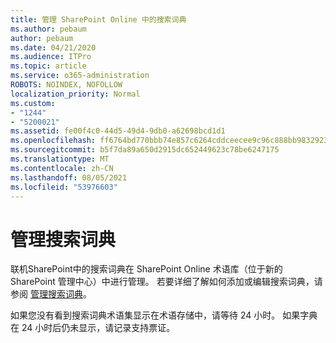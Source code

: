 ```yaml
---
title: 管理 SharePoint Online 中的搜索词典
ms.author: pebaum
author: pebaum
ms.date: 04/21/2020
ms.audience: ITPro
ms.topic: article
ms.service: o365-administration
ROBOTS: NOINDEX, NOFOLLOW
localization_priority: Normal
ms.custom:
- "1244"
- "5200021"
ms.assetid: fe00f4c0-44d5-49d4-9db0-a62698bcd1d1
ms.openlocfilehash: ff6764bd770bbb74e857c6264cddceecee9c96c888bb983292398522f5e90a5c
ms.sourcegitcommit: b5f7da89a650d2915dc652449623c78be6247175
ms.translationtype: MT
ms.contentlocale: zh-CN
ms.lasthandoff: 08/05/2021
ms.locfileid: "53976603"
---
```

# <a name="manage-search-dictionaries"></a>管理搜索词典

联机SharePoint中的搜索词典在 SharePoint Online 术语库（位于新的 SharePoint 管理中心）中进行管理。 若要详细了解如何添加或编辑搜索词典，请参阅 [管理搜索词典](https://go.microsoft.com/fwlink/?linkid=2044669&amp;clcid=0x409)。
  
如果您没有看到搜索词典术语集显示在术语存储中，请等待 24 小时。 如果字典在 24 小时后仍未显示，请记录支持票证。
  